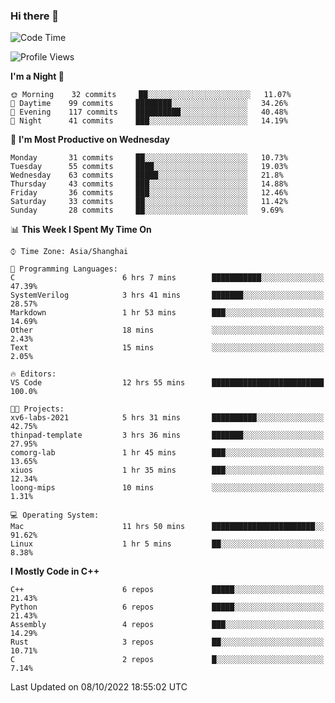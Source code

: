 ### Hi there 👋

<!--
**KarmaD7/KarmaD7** is a ✨ _special_ ✨ repository because its `README.md` (this file) appears on your GitHub profile.

Here are some ideas to get you started:

- 🔭 I’m currently working on ...
- 🌱 I’m currently learning ...
- 👯 I’m looking to collaborate on ...
- 🤔 I’m looking for help with ...
- 💬 Ask me about ...
- 📫 How to reach me: ...
- 😄 Pronouns: ...
- ⚡ Fun fact: ...
-->

<!--START_SECTION:waka-->
![Code Time](http://img.shields.io/badge/Code%20Time-23%20hrs%2036%20mins-blue)

![Profile Views](http://img.shields.io/badge/Profile%20Views-49-blue)

**I'm a Night 🦉** 

```text
🌞 Morning    32 commits     ██░░░░░░░░░░░░░░░░░░░░░░░   11.07% 
🌆 Daytime    99 commits     ████████░░░░░░░░░░░░░░░░░   34.26% 
🌃 Evening    117 commits    ██████████░░░░░░░░░░░░░░░   40.48% 
🌙 Night      41 commits     ███░░░░░░░░░░░░░░░░░░░░░░   14.19%

```
📅 **I'm Most Productive on Wednesday** 

```text
Monday       31 commits     ██░░░░░░░░░░░░░░░░░░░░░░░   10.73% 
Tuesday      55 commits     ████░░░░░░░░░░░░░░░░░░░░░   19.03% 
Wednesday    63 commits     █████░░░░░░░░░░░░░░░░░░░░   21.8% 
Thursday     43 commits     ███░░░░░░░░░░░░░░░░░░░░░░   14.88% 
Friday       36 commits     ███░░░░░░░░░░░░░░░░░░░░░░   12.46% 
Saturday     33 commits     ██░░░░░░░░░░░░░░░░░░░░░░░   11.42% 
Sunday       28 commits     ██░░░░░░░░░░░░░░░░░░░░░░░   9.69%

```


📊 **This Week I Spent My Time On** 

```text
⌚︎ Time Zone: Asia/Shanghai

💬 Programming Languages: 
C                        6 hrs 7 mins        ███████████░░░░░░░░░░░░░░   47.39% 
SystemVerilog            3 hrs 41 mins       ███████░░░░░░░░░░░░░░░░░░   28.57% 
Markdown                 1 hr 53 mins        ███░░░░░░░░░░░░░░░░░░░░░░   14.69% 
Other                    18 mins             ░░░░░░░░░░░░░░░░░░░░░░░░░   2.43% 
Text                     15 mins             ░░░░░░░░░░░░░░░░░░░░░░░░░   2.05%

🔥 Editors: 
VS Code                  12 hrs 55 mins      █████████████████████████   100.0%

🐱‍💻 Projects: 
xv6-labs-2021            5 hrs 31 mins       ██████████░░░░░░░░░░░░░░░   42.75% 
thinpad-template         3 hrs 36 mins       ███████░░░░░░░░░░░░░░░░░░   27.95% 
comorg-lab               1 hr 45 mins        ███░░░░░░░░░░░░░░░░░░░░░░   13.65% 
xiuos                    1 hr 35 mins        ███░░░░░░░░░░░░░░░░░░░░░░   12.34% 
loong-mips               10 mins             ░░░░░░░░░░░░░░░░░░░░░░░░░   1.31%

💻 Operating System: 
Mac                      11 hrs 50 mins      ███████████████████████░░   91.62% 
Linux                    1 hr 5 mins         ██░░░░░░░░░░░░░░░░░░░░░░░   8.38%

```

**I Mostly Code in C++** 

```text
C++                      6 repos             █████░░░░░░░░░░░░░░░░░░░░   21.43% 
Python                   6 repos             █████░░░░░░░░░░░░░░░░░░░░   21.43% 
Assembly                 4 repos             ███░░░░░░░░░░░░░░░░░░░░░░   14.29% 
Rust                     3 repos             ██░░░░░░░░░░░░░░░░░░░░░░░   10.71% 
C                        2 repos             █░░░░░░░░░░░░░░░░░░░░░░░░   7.14%

```



 Last Updated on 08/10/2022 18:55:02 UTC
<!--END_SECTION:waka-->
